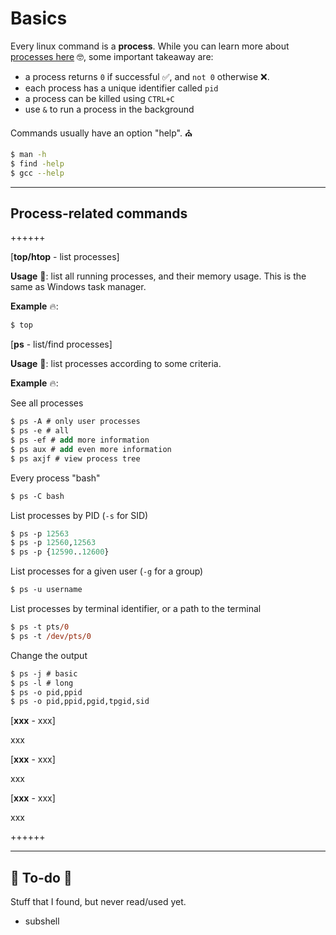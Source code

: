 # Basics

<div class="row row-cols-md-2"><div>

Every linux command is a **process**. While you can learn more about [processes here](/operating-systems/linux/architecture/index.md#processes-and-scheduling) 🤓, some important takeaway are:

* a process returns `0` if successful ✅, and `not 0` otherwise ❌.
* each process has a unique identifier called `pid`
* a process can be killed using `CTRL+C`
* use `&` to run a process in the background
</div><div>

Commands usually have an option "help". ⛪

```bash
$ man -h
$ find -help
$ gcc --help
```
</div></div>

<hr class="sep-both">

## Process-related commands

++++++

[**top/htop** - list processes]

<div class="row row-cols-md-2"><div>

**Usage** 🐚: list all running processes, and their memory usage. This is the same as Windows task manager.

**Example** 🔥:

```ps
$ top
```
</div></div>

[**ps** - list/find processes]

<div class="row row-cols-md-2"><div>

**Usage** 🐚: list processes according to some criteria.

**Example** 🔥:

See all processes

```ps
$ ps -A # only user processes
$ ps -e # all
$ ps -ef # add more information
$ ps aux # add even more information
$ ps axjf # view process tree
```

Every process "bash"

```ps
$ ps -C bash
```

List processes by PID (`-s` for SID)

```ps
$ ps -p 12563
$ ps -p 12560,12563
$ ps -p {12590..12600}
```
</div><div>


List processes for a given user (`-g` for a group)

```ps
$ ps -u username
```

List processes by terminal identifier, or a path to the terminal

```ps
$ ps -t pts/0
$ ps -t /dev/pts/0
```

Change the output

```ps
$ ps -j # basic
$ ps -l # long
$ ps -o pid,ppid
$ ps -o pid,ppid,pgid,tpgid,sid
```
</div></div>

[**xxx** - xxx]

xxx

[**xxx** - xxx]

xxx

[**xxx** - xxx]

xxx

++++++

<hr class="sep-both">

## 👻 To-do 👻

Stuff that I found, but never read/used yet.

<div class="row row-cols-md-2"><div>

* subshell
</div><div>

</div></div>